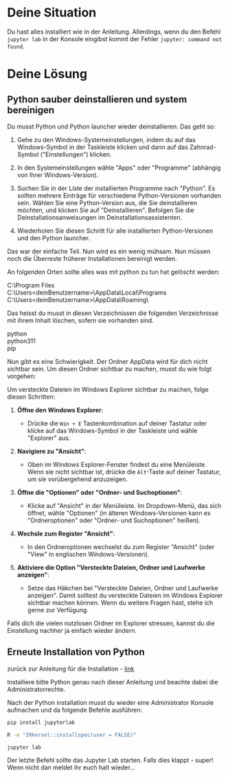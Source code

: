 # Deine Situation

Du hast alles installiert wie in der Anleitung. Allerdings, wenn du den Befehl `jupyter lab` in der Konsole eingibst kommt der Fehler `jupyter: command not found`.

# Deine Lösung

## Python sauber deinstallieren und system bereinigen

Du musst Python und Python launcher wieder deinstallieren. Das geht so: 

1. Gehe zu den Windows-Systemeinstellungen, indem du auf das Windows-Symbol in der Taskleiste klicken und dann auf das Zahnrad-Symbol ("Einstellungen") klicken.

2. In den Systemeinstellungen wähle "Apps" oder "Programme" (abhängig von Ihrer Windows-Version).

3. Suchen Sie in der Liste der installierten Programme nach "Python". Es sollten mehrere Einträge für verschiedene Python-Versionen vorhanden sein. Wählen Sie eine Python-Version aus, die Sie deinstallieren möchten, und klicken Sie auf "Deinstallieren". Befolgen Sie die Deinstallationsanweisungen im Deinstallationsassistenten.

4. Wiederholen Sie diesen Schritt für alle installierten Python-Versionen und den Python launcher.

Das war der einfache Teil. Nun wird es ein wenig mühsam. Nun müssen noch die Überreste früherer Installationen bereinigt werden.

An folgenden Orten sollte alles was mit python zu tun hat gelöscht werden:

C:\Program Files\
C:\Users\<deinBenutzername>\AppData\Local\Programs\
C:\Users\<deinBenutzername>\AppData\Roaming\

Das heisst du musst in diesen Verzeichnissen die folgenden Verzeichnisse mit ihrem Inhalt löschen, sofern sie vorhanden sind.

python<br>
python311<br>
pip<br>

Nun gibt es eine Schwierigkeit. Der Ordner AppData wird für dich nicht sichtbar sein. Um diesen Ordner sichtbar zu machen, musst du wie folgt vorgehen:

Um versteckte Dateien im Windows Explorer sichtbar zu machen, folge diesen Schritten:

1. **Öffne den Windows Explorer**:
   - Drücke die `Win + E` Tastenkombination auf deiner Tastatur oder klicke auf das Windows-Symbol in der Taskleiste und wähle "Explorer" aus.

2. **Navigiere zu "Ansicht"**:
   - Oben im Windows Explorer-Fenster findest du eine Menüleiste. Wenn sie nicht sichtbar ist, drücke die `Alt`-Taste auf deiner Tastatur, um sie vorübergehend anzuzeigen.

3. **Öffne die "Optionen" oder "Ordner- und Suchoptionen"**:
   - Klicke auf "Ansicht" in der Menüleiste. Im Dropdown-Menü, das sich öffnet, wähle "Optionen" (in älteren Windows-Versionen kann es "Ordneroptionen" oder "Ordner- und Suchoptionen" heißen).

4. **Wechsle zum Register "Ansicht"**:
   - In den Ordneroptionen wechselst du zum Register "Ansicht" (oder "View" in englischen Windows-Versionen).

5. **Aktiviere die Option "Versteckte Dateien, Ordner und Laufwerke anzeigen"**:
   - Setze das Häkchen bei "Versteckte Dateien, Ordner und Laufwerke anzeigen".
Damit solltest du versteckte Dateien im Windows Explorer sichtbar machen können. Wenn du weitere Fragen hast, stehe ich gerne zur Verfügung.

Falls dich die vielen nutzlosen Ordner im Explorer stressen, kannst du die Einstellung nachher ja einfach wieder ändern.

## Erneute Installation von Python

zurück zur Anleitung für die Installation - [link](https://github.com/juliankraft/Jupyter_Installation_UI/blob/main/Anleitung_Windows.md)

Installiere bitte Python genau nach dieser Anleitung und beachte dabei die Administratorrechte.

Nach der Python installation musst du wieder eine Administrator Konsole aufmachen und da folgende Befehle ausführen:

```bash
pip install jupyterlab
```
```bash
R -e "IRkernel::installspec(user = FALSE)"
```
```bash
jupyter lab
```
Der letzte Befehl sollte das Jupyter Lab starten. Falls dies klappt - super! Wenn nicht dan meldet ihr euch halt wieder...
